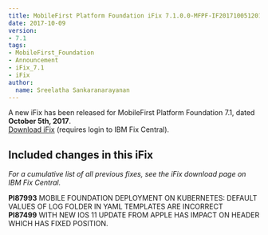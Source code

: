 ```yaml
---
title: MobileFirst Platform Foundation iFix 7.1.0.0-MFPF-IF201710051201 released
date: 2017-10-09
version:
- 7.1
tags:
- MobileFirst_Foundation
- Announcement
- iFix_7.1
- iFix
author:
  name: Sreelatha Sankaranarayanan
---
```

A new iFix has been released for MobileFirst Platform Foundation 7.1, dated **October 5th, 2017**.  
[Download iFix](http://www.ibm.com/support/fixcentral/swg/quickorder?parent=ibm%7EOther%2Bsoftware&product=ibm/Other+software/IBM+MobileFirst+Platform+Foundation&release=7.1.0.0&platform=All&function=all&source=fc) (requires login to IBM Fix Central).

## Included changes in this iFix
*For a cumulative list of all previous fixes, see the iFix download page on IBM Fix Central.*

**PI87993** MOBILE FOUNDATION DEPLOYMENT ON KUBERNETES: DEFAULT VALUES OF LOG FOLDER IN YAML TEMPLATES ARE INCORRECT<br>
**PI87499** WITH NEW IOS 11 UPDATE FROM APPLE HAS IMPACT ON HEADER WHICH HAS FIXED POSITION.
